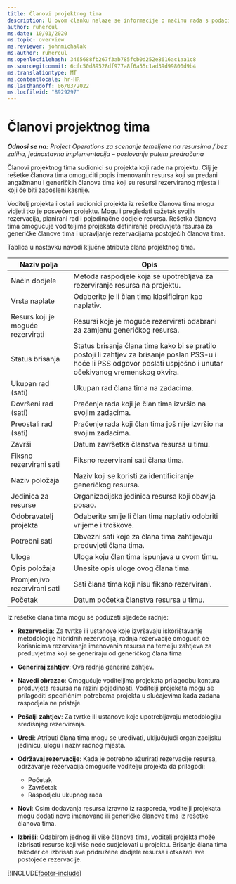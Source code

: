 ```yaml
---
title: Članovi projektnog tima
description: U ovom članku nalaze se informacije o načinu rada s podacima o članu projektnog tima, atributima i planiranju.
author: ruhercul
ms.date: 10/01/2020
ms.topic: overview
ms.reviewer: johnmichalak
ms.author: ruhercul
ms.openlocfilehash: 3465688fb267f3ab785fcb0d252e8616ac1aa1c8
ms.sourcegitcommit: 6cfc50d89528df977a8f6a55c1ad39d99800d9b4
ms.translationtype: MT
ms.contentlocale: hr-HR
ms.lasthandoff: 06/03/2022
ms.locfileid: "8929297"
---
```

# <a name="project-team-members"></a>Članovi projektnog tima

_**Odnosi se na:** Project Operations za scenarije temeljene na resursima / bez zaliha, jednostavna implementacija – poslovanje putem predračuna_

Članovi projektnog tima sudionici su projekta koji rade na projektu. Cilj je rešetke članova tima omogućiti popis imenovanih resursa koji su predani angažmanu i generičkih članova tima koji su resursi rezerviranog mjesta i koji će biti zaposleni kasnije.

Voditelj projekta i ostali sudionici projekta iz rešetke članova tima mogu vidjeti tko je posvećen projektu. Mogu i pregledati sažetak svojih rezervacija, planirani rad i pojedinačne dodjele resursa. Rešetka članova tima omogućuje voditeljima projekata definiranje preduvjeta resursa za generičke članove tima i upravljanje rezervacijama postojećih članova tima.

Tablica u nastavku navodi ključne atribute člana projektnog tima.

| Naziv polja          | Opis                                                                                                                                                                  |
|--------------------------|-----------------------------------------------------------------------------------------------------------------------------------------------------------------------------------|
| Način dodjele        | Metoda raspodjele koja se upotrebljava za rezerviranje resursa na projektu.                                                                         |
| Vrsta naplate             | Odaberite je li član tima klasificiran kao naplativ.                                                                                                                                       |
| Resurs koji je moguće rezervirati        | Resursi koje je moguće rezervirati odabrani za zamjenu generičkog resursa.                                                                                                                   |
| Status brisanja            | Status brisanja člana tima kako bi se pratilo postoji li zahtjev za brisanje poslan PSS-u i hoće li PSS odgovor poslati uspješno i unutar očekivanog vremenskog okvira. |
| Ukupan rad (sati)     | Ukupan rad člana tima na zadacima.                                                                                                                         |
| Dovršeni rad (sati) | Praćenje rada koji je član tima izvršio na svojim zadacima.                                                                                           |
| Preostali rad (sati) | Praćenje rada koji član tima još nije izvršio na svojim zadacima.                                                                                    |
| Završi                   | Datum završetka članstva resursa u timu.                                                                                                                                            |
| Fiksno rezervirani sati        | Fiksno rezervirani sati člana tima.                                                                                                                                                                |
| Naziv položaja            | Naziv koji se koristi za identificiranje generičkog resursa.                                                                                                                                   |
| Jedinica za resurse          | Organizacijska jedinica resursa koji obavlja posao.                                                                                                                      |
| Odobravatelj projekta         | Odaberite smije li član tima naplativ odobriti vrijeme i troškove.                                                                                                                     |
| Potrebni sati           | Obvezni sati koje za člana tima zahtijevaju preduvjeti člana tima.                                                                                                                       |
| Uloga                     | Uloga koju član tima ispunjava u ovom timu.                                                                                                                                |
| Opis položaja     | Unesite opis uloge ovog člana tima.                                                                                                                             |
| Promjenjivo rezervirani sati        | Sati člana tima koji nisu fiksno rezervirani.                                                                                                                                                                 |
| Početak                    | Datum početka članstva resursa u timu.                                                                                                                                          |

Iz rešetke člana tima mogu se poduzeti sljedeće radnje:

- **Rezervacija**: Za tvrtke ili ustanove koje izvršavaju iskorištavanje metodologije hibridnih rezervacija, radnja rezervacije omogućit će korisnicima rezerviranje imenovanih resursa na temelju zahtjeva za preduvjetima koji se generiraju od generičkog člana tima
- **Generiraj zahtjev**: Ova radnja generira zahtjev.
- **Navedi obrazac**: Omogućuje voditeljima projekata prilagodbu kontura preduvjeta resursa na razini pojedinosti. Voditelji projekata mogu se prilagoditi specifičnim potrebama projekta u slučajevima kada zadana raspodjela ne pristaje.
- **Pošalji zahtjev**: Za tvrtke ili ustanove koje upotrebljavaju metodologiju središnjeg rezerviranja.
- **Uredi**: Atributi člana tima mogu se uređivati, uključujući organizacijsku jedinicu, ulogu i naziv radnog mjesta.
- **Održavaj rezervacije**: Kada je potrebno ažurirati rezervacije resursa, održavanje rezervacija omogućite voditelju projekta da prilagodi:

    - Početak
    - Završetak
    - Raspodjelu ukupnog rada

- **Novi**: Osim dodavanja resursa izravno iz rasporeda, voditelji projekata mogu dodati nove imenovane ili generičke članove tima iz rešetke članova tima.
- **Izbriši**: Odabirom jednog ili više članova tima, voditelj projekta može izbrisati resurse koji više neće sudjelovati u projektu. Brisanje člana tima također će izbrisati sve pridružene dodjele resursa i otkazati sve postojeće rezervacije.


[!INCLUDE[footer-include](../includes/footer-banner.md)]